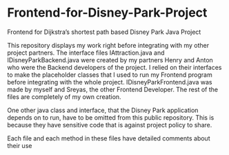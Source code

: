# Frontend-for-Disney-Park-Project
Frontend for Dijkstra’s shortest path based Disney Park Java Project

This repository displays my work right before integrating with my other project partners. The interface files IAttraction.java and IDisneyParkBackend.java were created by my partners Henry and Anton who were the Backend developers of the project. I relied on their interfaces to make the placeholder classes that I used to run my Frontend program before integrating with the whole project. IDisneyParkFrontend.java was made by myself and Sreyas, the other Frontend Developer. The rest of the files are completely of my own creation.

One other java class and interface, that the Disney Park application depends on to run, have to be omitted from this public repository. This is because they have sensitive code that is against project policy to share.

Each file and each method in these files have detailed comments about their use
